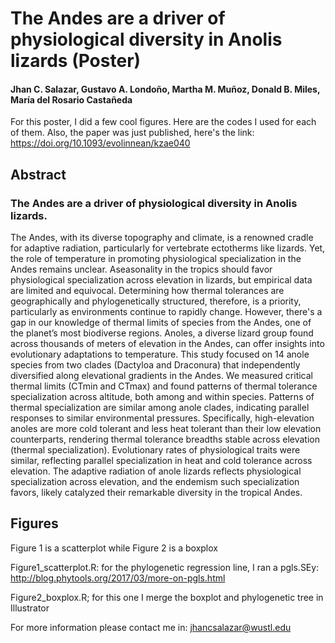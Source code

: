 # The Andes are a driver of physiological diversity in Anolis lizards (Poster)

#### Jhan C. Salazar, Gustavo A. Londoño, Martha M. Muñoz, Donald B. Miles, María del Rosario Castañeda

For this poster, I did a few cool figures. Here are the codes I used for each of them. Also, the paper was just published, here's the link: https://doi.org/10.1093/evolinnean/kzae040

## Abstract
### The Andes are a driver of physiological diversity in Anolis lizards. 

The Andes, with its diverse topography and climate, is a renowned cradle for adaptive radiation, particularly for vertebrate ectotherms like lizards. Yet, the role of temperature in promoting physiological specialization in the Andes remains unclear. Aseasonality in the tropics should favor physiological specialization across elevation in lizards, but empirical data are limited and equivocal. Determining how thermal tolerances are geographically and phylogenetically structured, therefore, is a priority, particularly as environments continue to rapidly change. However, there's a gap in our knowledge of thermal limits of species from the Andes, one of the planet’s most biodiverse regions. Anoles, a diverse lizard group found across thousands of meters of elevation in the Andes, can offer insights into evolutionary adaptations to temperature. This study focused on 14 anole species from two clades (Dactyloa and Draconura) that independently diversified along elevational gradients in the Andes. We measured critical thermal limits (CTmin and CTmax) and found patterns of thermal tolerance specialization across altitude, both among and within species. Patterns of thermal specialization are similar among anole clades, indicating parallel responses to similar environmental pressures. Specifically, high-elevation anoles are more cold tolerant and less heat tolerant than their low elevation counterparts, rendering thermal tolerance breadths stable across elevation (thermal specialization). Evolutionary rates of physiological traits were similar, reflecting parallel specialization in heat and cold tolerance across elevation. The adaptive radiation of anole lizards reflects physiological specialization across elevation, and the endemism such specialization favors, likely catalyzed their remarkable diversity in the tropical Andes.

## Figures
Figure 1 is a scatterplot while Figure 2 is a boxplox
  
  Figure1_scatterplot.R: for the phylogenetic regression line, I ran a pgls.SEy: http://blog.phytools.org/2017/03/more-on-pgls.html
  
  Figure2_boxplox.R; for this one I merge the boxplot and phylogenetic tree in Illustrator

For more information please contact me in: jhancsalazar@wustl.edu
